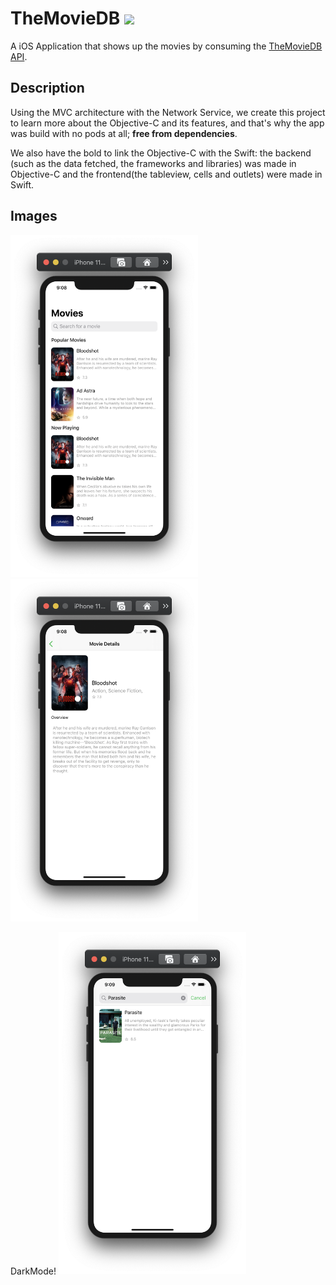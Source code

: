 # TheMovieDB ![](https://img.shields.io/badge/iOS-13.0-brightgreen)

A iOS Application that shows up the movies by consuming the [TheMovieDB API](https://developers.themoviedb.org/3/getting-started/introduction).

## Description
Using the MVC architecture with the Network Service, we create this project to learn more about the Objective-C and its features, and that's why the app was build with no pods at all; **free from dependencies**.

We also have the bold to link the Objective-C with the Swift: the backend (such as the data fetched, the frameworks and libraries) was made in Objective-C and the frontend(the tableview, cells and outlets) were made in Swift.


## Images 

<img src="./Screenshots%20Examples/main.png" width="300" /><img src="./Screenshots%20Examples/detail.png" width="300" />

DarkMode!
<img src="./Screenshots%20Examples/search.png" width="300" /> 
